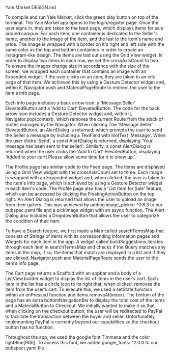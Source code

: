 Yale Market DESIGN.md

To compile and run Yale Market, click the green play button on top of the terminal. The Yale Market 
app opens to the login/register page. Once the user signs in, they are taken to the feed page, 
which displays items for sale around campus. For each item, one container is dedicated 
to the Seller's name, another to the image of the item, and the last to the item's name and price. 
The image is wrapped  with a border on it's right and left side with the same color as the top and 
bottom containers in order to create an instagram-like design. The items are laid out using the Grid 
View widget. In order to display two items in each row, we set the crossAxisCount to two. To ensure 
the images change size in accordance with the size of the screen, we wrapped each container
that contains an image with an Expanded widget. If the user clicks on an item, they are taken to an 
info page of that item. We achieved this by using a Gesture Detector widget and, within it, 
Navigator.push and MaterialPageRoute to redirect the user to the item's info page.

Each info page includes a back arrow icon, a 'Message Seller' ElevatedButton and a 'Add to Cart' 
ElevatedButton. The code for the back arrow icon includes a Gesture Detector widget and, within it, 
Navigator.pop(context), which removes the current Route from the stack of routes managed by the 
Navigator. When clicking The 'Message Seller' ElevatedButton, an AlertDialog is returned, which 
prompts the user to send the Seller a message by including a TextField with hintText 'Message'. 
When the user clicks 'Send', a const AlertDialog is returned, displaying 'Your message has been 
sent to the seller!'. Similarly, a const AlertDialog is returned when the user clicks the 'Add to 
Cart' ElevatedButton, displaying 'Added to your cart! Please allow some time for it to show up.'.

The Profile page has similar code to the Feed page. The items are displayed using a Grid View widget 
with the crossAxisCount set to three. Each image is wrapped with an Expanded widget and, when clicked, 
the user is taken to the item's info page, which is achieved by using a Gesture Detector widget in 
each item's code. The Profile page also has a 'List Item for Sale' feature, which can be accessed 
by clicking the FloatingActionButton on the top right. An Alert Dialog is returned that allows the 
user to upload an image from their gallery. This was achieved by adding image_picker: ^0.8.3 to our 
pubspec.yaml file and a pickImage widget with an async function. The Alert Dialog also includes a 
DropdownButton that allows the user to categorize the condition of their item.

To have a Search feature, we first made a Map called searchTermsMap that consists of Strings of 
items with its corresponding information pages and Widgets for each item in the app. A widget called 
buildSuggestions iterates through each item in searchTermsMap and checks if the Query matches any 
items in the map, if so, the items that match are displayed in a list and if they are clicked, 
Navigator.push and MaterialPageRoute sends the user to the item’s info page.

The Cart page returns a Scaffold with an appbar and a body of a ListView.builder widget to display 
the list of items in the user’s cart. Each item in the list has a circle icon to its right that, 
when clicked, removes the item from the user’s cart. To execute this, we used a setState function 
within an onPressed function and items.removeAt(index). The bottom of the page has an extra 
bottomNavigationBar to display the total cost of the items and a MaterialButton to Checkout.
We initially wanted to make it so that when clicking on the checkout button, the user will be 
redirected to PayPal to facilitate the transaction between the buyer and seller. Unfortunately, 
implementing PayPal is currently beyond our capabilities so the checkout button has no function.

Throughout the app, we used the google font Timmana and the color lightBlue[900]. To access this 
font, we added google_fonts: ^2.0.0 to our pubspect.yaml file. 


